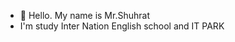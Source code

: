 - 👋 Hello. My name is Mr.Shuhrat
-  I'm study Inter Nation English school and IT PARK

<!---
Developer-Shuhrat/Developer-Shuhrat is a ✨ special ✨ repository because its `README.md` (this file) appears on your GitHub profile.
You can click the Preview link to take a look at your changes.
--->
